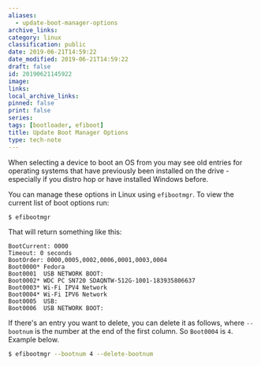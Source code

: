 ```yaml
---
aliases:
  - update-boot-manager-options
archive_links: 
category: linux
classification: public
date: 2019-06-21T14:59:22
date_modified: 2019-06-21T14:59:22
draft: false
id: 20190621145922
image: 
links: 
local_archive_links: 
pinned: false
print: false
series: 
tags: [bootloader, efiboot]
title: Update Boot Manager Options
type: tech-note
---
```


When selecting a device to boot an OS from you may see old entries for operating systems that have previously been installed on the drive - especially if you distro hop or have installed Windows before.

You can manage these options in Linux using `efibootmgr`. To view the current list of boot options run:

``` sh
$ efibootmgr
```

That will return something like this:

```text
BootCurrent: 0000
Timeout: 0 seconds
BootOrder: 0000,0005,0002,0006,0001,0003,0004
Boot0000* Fedora
Boot0001  USB NETWORK BOOT:
Boot0002* WDC PC SN720 SDAQNTW-512G-1001-183935806637
Boot0003* Wi-Fi IPV4 Network
Boot0004* Wi-Fi IPV6 Network
Boot0005  USB:
Boot0006  USB NETWORK BOOT:
```

If there's an entry you want to delete, you can delete it as follows, where `--bootnum` is the number at the end of the first column. So `Boot0004` is `4`. Example below.

``` sh
$ efibootmgr --bootnum 4 --delete-bootnum
```

